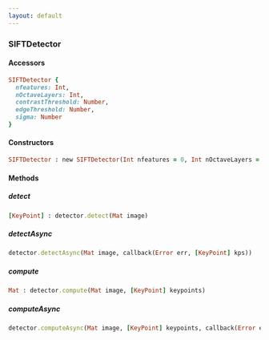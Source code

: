 ```yaml
---
layout: default
---
```


###  SIFTDetector

####  Accessors
``` ruby
SIFTDetector {
  nfeatures: Int,
  nOctaveLayers: Int,
  contrastThreshold: Number,
  edgeThreshold: Number,
  sigma: Number
}
```

<a name="constructors"></a>

####  Constructors
``` ruby
SIFTDetector : new SIFTDetector(Int nfeatures = 0, Int nOctaveLayers = 3,  Number contrastThreshold = 0.04, Number edgeThreshold = 10, Number sigma = 1.6)
```
####  Methods

<a name="detect"></a>

#####  detect
``` ruby
[KeyPoint] : detector.detect(Mat image)
```

<a name="detectAsync"></a>

#####  detectAsync
``` ruby
detector.detectAsync(Mat image, callback(Error err, [KeyPoint] kps))
```

<a name="compute"></a>

#####  compute
``` ruby
Mat : detector.compute(Mat image, [KeyPoint] keypoints)
```

<a name="computeAsync"></a>

#####  computeAsync
``` ruby
detector.computeAsync(Mat image, [KeyPoint] keypoints, callback(Error err, Mat descriptors))
```